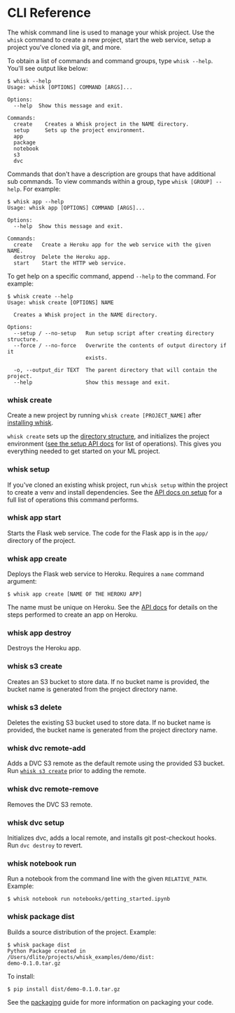 # CLI Reference

The whisk command line is used to manage your whisk project. Use the `whisk` command to create a new project, start the web service, setup a project you've cloned via git, and more.

To obtain a list of commands and command groups, type `whisk --help`. You'll see output like below:

    $ whisk --help
    Usage: whisk [OPTIONS] COMMAND [ARGS]...

    Options:
      --help  Show this message and exit.

    Commands:
      create    Creates a Whisk project in the NAME directory.
      setup     Sets up the project environment.
      app
      package
      notebook
      s3
      dvc

Commands that don't have a description are groups that have additional sub commands. To view commands within a group, type `whisk [GROUP] --help`. For example:

    $ whisk app --help
    Usage: whisk app [OPTIONS] COMMAND [ARGS]...

    Options:
      --help  Show this message and exit.

    Commands:
      create   Create a Heroku app for the web service with the given NAME.
      destroy  Delete the Heroku app.
      start    Start the HTTP web service.

To get help on a specific command, append `--help` to the command. For example:

    $ whisk create --help
    Usage: whisk create [OPTIONS] NAME

      Creates a Whisk project in the NAME directory.

    Options:
      --setup / --no-setup   Run setup script after creating directory structure.
      --force / --no-force   Overwrite the contents of output directory if it
                             exists.

      -o, --output_dir TEXT  The parent directory that will contain the project.
      --help                 Show this message and exit.

### whisk create

Create a new project by running `whisk create [PROJECT_NAME]` after [installing whisk](installation.html).

`whisk create` sets up the [directory structure](project_structure.html), and initializes the project environment ([see the setup API docs](autoapi/whisk/cli/commands/project/setup/index.html#whisk.cli.commands.project.setup.cli) for list of operations). This gives you everything needed to get started on your ML project.

### whisk setup

If you've cloned an existing whisk project, run `whisk setup` within the project to create a venv and install dependencies. See the [API docs on setup](autoapi/whisk/cli/commands/project/setup/index.html#whisk.cli.commands.project.setup.cli) for a full list of operations this command performs.

### whisk app start

Starts the Flask web service. The code for the Flask app is in the `app/` directory of the project.

### whisk app create

Deploys the Flask web service to Heroku. Requires a `name` command argument:

    $ whisk app create [NAME OF THE HEROKU APP]

The name must be unique on Heroku. See the [API docs](autoapi/whisk/cli/commands/project/app/index.html#whisk.cli.commands.project.app.create) for details on the steps performed to create an app on Heroku.

### whisk app destroy

Destroys the Heroku app.

### whisk s3 create

Creates an S3 bucket to store data. If no bucket name is provided, the bucket name is generated from the project directory name.

### whisk s3 delete

Deletes the existing S3 bucket used to store data. If no bucket name is provided, the bucket name is generated from the project directory name.

### whisk dvc remote-add

Adds a DVC S3 remote as the default remote using the provided S3 bucket. Run [`whisk s3 create`](#whisk-s3-create) prior to adding the remote.

### whisk dvc remote-remove

Removes the DVC S3 remote.

### whisk dvc setup

Initializes dvc, adds a local remote, and installs git post-checkout hooks. Run `dvc destroy` to revert.

### whisk notebook run

Run a notebook from the command line with the given `RELATIVE_PATH`. Example:

    $ whisk notebook run notebooks/getting_started.ipynb

### whisk package dist

Builds a source distribution of the project. Example:

    $ whisk package dist
    Python Package created in /Users/dlite/projects/whisk_examples/demo/dist:
    demo-0.1.0.tar.gz

To install:

    $ pip install dist/demo-0.1.0.tar.gz

See the [packaging](packaging.html) guide for more information on packaging your code.
